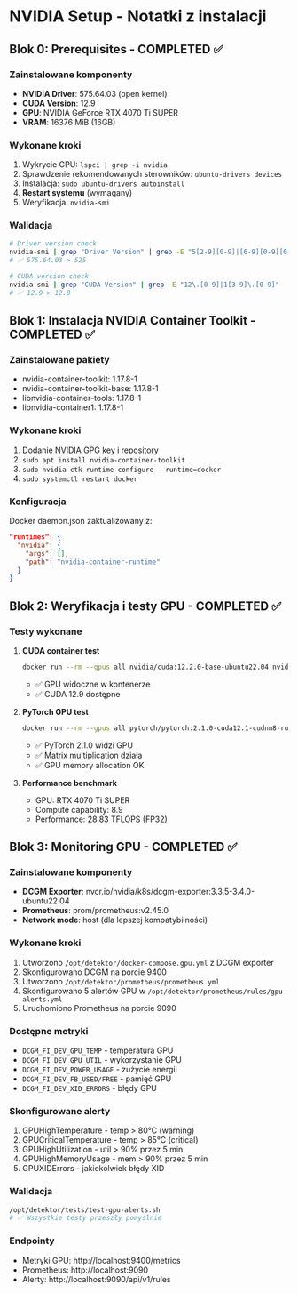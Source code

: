 # NVIDIA Setup - Notatki z instalacji

## Blok 0: Prerequisites - COMPLETED ✅

### Zainstalowane komponenty
- **NVIDIA Driver**: 575.64.03 (open kernel)
- **CUDA Version**: 12.9
- **GPU**: NVIDIA GeForce RTX 4070 Ti SUPER
- **VRAM**: 16376 MiB (16GB)

### Wykonane kroki
1. Wykrycie GPU: `lspci | grep -i nvidia`
2. Sprawdzenie rekomendowanych sterowników: `ubuntu-drivers devices`
3. Instalacja: `sudo ubuntu-drivers autoinstall`
4. **Restart systemu** (wymagany)
5. Weryfikacja: `nvidia-smi`

### Walidacja
```bash
# Driver version check
nvidia-smi | grep "Driver Version" | grep -E "5[2-9][0-9]|[6-9][0-9][0-9]"
# ✅ 575.64.03 > 525

# CUDA version check  
nvidia-smi | grep "CUDA Version" | grep -E "12\.[0-9]|1[3-9]\.[0-9]"
# ✅ 12.9 > 12.0
```

## Blok 1: Instalacja NVIDIA Container Toolkit - COMPLETED ✅

### Zainstalowane pakiety
- nvidia-container-toolkit: 1.17.8-1
- nvidia-container-toolkit-base: 1.17.8-1
- libnvidia-container-tools: 1.17.8-1
- libnvidia-container1: 1.17.8-1

### Wykonane kroki
1. Dodanie NVIDIA GPG key i repository
2. `sudo apt install nvidia-container-toolkit`
3. `sudo nvidia-ctk runtime configure --runtime=docker`
4. `sudo systemctl restart docker`

### Konfiguracja
Docker daemon.json zaktualizowany z:
```json
"runtimes": {
  "nvidia": {
    "args": [],
    "path": "nvidia-container-runtime"
  }
}
```

## Blok 2: Weryfikacja i testy GPU - COMPLETED ✅

### Testy wykonane
1. **CUDA container test**
   ```bash
   docker run --rm --gpus all nvidia/cuda:12.2.0-base-ubuntu22.04 nvidia-smi
   ```
   - ✅ GPU widoczne w kontenerze
   - ✅ CUDA 12.9 dostępne

2. **PyTorch GPU test**
   ```bash
   docker run --rm --gpus all pytorch/pytorch:2.1.0-cuda12.1-cudnn8-runtime python -c "..."
   ```
   - ✅ PyTorch 2.1.0 widzi GPU
   - ✅ Matrix multiplication działa
   - ✅ GPU memory allocation OK

3. **Performance benchmark**
   - GPU: RTX 4070 Ti SUPER
   - Compute capability: 8.9
   - Performance: 28.83 TFLOPS (FP32)

## Blok 3: Monitoring GPU - COMPLETED ✅

### Zainstalowane komponenty
- **DCGM Exporter**: nvcr.io/nvidia/k8s/dcgm-exporter:3.3.5-3.4.0-ubuntu22.04
- **Prometheus**: prom/prometheus:v2.45.0
- **Network mode**: host (dla lepszej kompatybilności)

### Wykonane kroki
1. Utworzono `/opt/detektor/docker-compose.gpu.yml` z DCGM exporter
2. Skonfigurowano DCGM na porcie 9400
3. Utworzono `/opt/detektor/prometheus/prometheus.yml`
4. Skonfigurowano 5 alertów GPU w `/opt/detektor/prometheus/rules/gpu-alerts.yml`
5. Uruchomiono Prometheus na porcie 9090

### Dostępne metryki
- `DCGM_FI_DEV_GPU_TEMP` - temperatura GPU
- `DCGM_FI_DEV_GPU_UTIL` - wykorzystanie GPU
- `DCGM_FI_DEV_POWER_USAGE` - zużycie energii
- `DCGM_FI_DEV_FB_USED/FREE` - pamięć GPU
- `DCGM_FI_DEV_XID_ERRORS` - błędy GPU

### Skonfigurowane alerty
1. GPUHighTemperature - temp > 80°C (warning)
2. GPUCriticalTemperature - temp > 85°C (critical)  
3. GPUHighUtilization - util > 90% przez 5 min
4. GPUHighMemoryUsage - mem > 90% przez 5 min
5. GPUXIDErrors - jakiekolwiek błędy XID

### Walidacja
```bash
/opt/detektor/tests/test-gpu-alerts.sh
# ✅ Wszystkie testy przeszły pomyślnie
```

### Endpointy
- Metryki GPU: http://localhost:9400/metrics
- Prometheus: http://localhost:9090
- Alerty: http://localhost:9090/api/v1/rules
